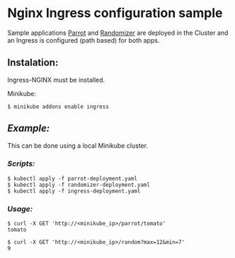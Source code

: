 # Nginx Ingress configuration sample

Sample applications [Parrot](https://github.com/medeiser/parrot) and [Randomizer](https://github.com/medeiser/randomizer) are deployed in the Cluster and an Ingress is configured (path based) for both apps.

## Instalation:

Ingress-NGINX must be installed.

Minikube:

```shell
$ minikube addons enable ingress
```

## *Example:*

This can be done using a local Minikube cluster.

### *Scripts:*

```shell
$ kubectl apply -f parrot-deployment.yaml
$ kubectl apply -f randomizer-deployment.yaml
$ kubectl apply -f ingress-deployment.yaml
```

### *Usage:*

```shell
$ curl -X GET 'http://<minikube_ip>/parrot/tomato'
tomato
```

```shell
$ curl -X GET 'http://<minikube_ip>/random?max=12&min=7'
9
```
